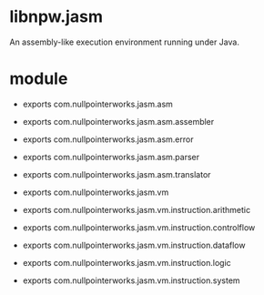 # libnpw.jasm
An assembly-like execution environment running under Java.

# module
* exports com.nullpointerworks.jasm.asm
* exports com.nullpointerworks.jasm.asm.assembler
* exports com.nullpointerworks.jasm.asm.error
* exports com.nullpointerworks.jasm.asm.parser
* exports com.nullpointerworks.jasm.asm.translator
	
* exports com.nullpointerworks.jasm.vm
* exports com.nullpointerworks.jasm.vm.instruction.arithmetic
* exports com.nullpointerworks.jasm.vm.instruction.controlflow
* exports com.nullpointerworks.jasm.vm.instruction.dataflow
* exports com.nullpointerworks.jasm.vm.instruction.logic
* exports com.nullpointerworks.jasm.vm.instruction.system
